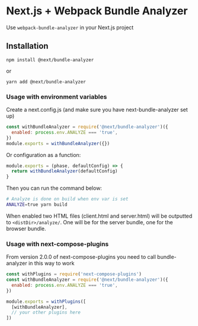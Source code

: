 # Next.js + Webpack Bundle Analyzer

Use `webpack-bundle-analyzer` in your Next.js project

## Installation

```
npm install @next/bundle-analyzer
```

or

```
yarn add @next/bundle-analyzer
```

### Usage with environment variables

Create a next.config.js (and make sure you have next-bundle-analyzer set up)

```js
const withBundleAnalyzer = require('@next/bundle-analyzer')({
  enabled: process.env.ANALYZE === 'true',
})
module.exports = withBundleAnalyzer({})
```

Or configuration as a function:

```js
module.exports = (phase, defaultConfig) => {
  return withBundleAnalyzer(defaultConfig)
}
```

Then you can run the command below:

```bash
# Analyze is done on build when env var is set
ANALYZE=true yarn build
```

When enabled two HTML files (client.html and server.html) will be outputted to `<distDir>/analyze/`. One will be for the server bundle, one for the browser bundle.

### Usage with next-compose-plugins

From version 2.0.0 of next-compose-plugins you need to call bundle-analyzer in this way to work

```js
const withPlugins = require('next-compose-plugins')
const withBundleAnalyzer = require('@next/bundle-analyzer')({
  enabled: process.env.ANALYZE === 'true',
})

module.exports = withPlugins([
  [withBundleAnalyzer],
  // your other plugins here
])
```
